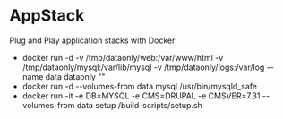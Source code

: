 AppStack
========

Plug and Play application stacks with Docker


* docker run -d -v /tmp/dataonly/web:/var/www/html -v /tmp/dataonly/mysql:/var/lib/mysql -v /tmp/dataonly/logs:/var/log --name data dataonly "<APPLICATION NAME>"
* docker  run -d --volumes-from data mysql /usr/bin/mysqld_safe
* docker run -it -e DB=MYSQL -e CMS=DRUPAL -e CMSVER=7.31 --volumes-from data setup /build-scripts/setup.sh
